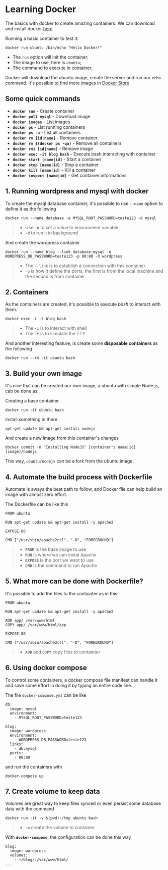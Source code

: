 # Learning Docker

The basics with docker to create amazing containers. We can download and install docker [here](https://docker.com)

Running a basic container to test it:

```
docker run ubuntu /bin/echo "Hello Docker!"
```

- The `run` option will init the container;
- The image to use, here is `ubuntu`;
- The command to execute in container;

Docker will download the ubuntu image, create the server and run our `echo` command. It's possible to find more images in [Docker Store](https://store.docker.com/)

## Some quick commands

- **`docker run`** - Create container
- **`docker pull mysql`** - Download image
- **`docker images`** - List images
- **`docker ps`** - List running containers
- **`docker ps -a`** - List all containers
- **`docker rm [id|name]`** - Remove container
- **`docker rm $(docker ps -qa)`** - Remove all containers
- **`docker rmi [id|name]`** - Remove image
- **`docker exec -it blog bash`** - Execute bash interacting with container
- **`docker start [name|id]`** - Start a container
- **`docker stop [name|id]`** - Stop a container
- **`docker kill [name|id]`** - Kill a container
- **`docker inspect [name|id]`** - Get container informations

## 1. Running wordpress and mysql with docker

To create the mysql database container, it's possible to use `--name` option to define it as the following

```
docker run --name database -e MYSQL_ROOT_PASSWORD=teste123 -d mysql
```

> - Use **`-e`** to set a value to envinroment variable
> - **`-d`** to run it in background

And create the wordpress container

```
docker run --name blog --link database:mysql -e WORDPRESS_DB_PASSWORD=teste123 -p 80:80 -d wordpress
```

> - The `--link` is to establish a connection with this container.
> - `-p` is how it define the ports, the first is from the local machine and the second is from container.


## 2. Containers

As the containers are created, it's possible to execute *bash* to interact with them.

```
docker exec -i -t blog bash
```
> - The **`-i`** is to interact with shell
> - The **`-t`** is to simulate the TTY

And another interesting feature, is create some **disposable containers** as the following

```
docker run --rm -it ubuntu bash
```


## 3. Build your own image

It's nice that can be created our own image, a ubuntu with simple Node.js, cab be done as:

Creating a base container
```
docker run -it ubuntu bash
```

Install something in there
```
apt-get update && apt-get install nodejs
```

And create a new image from this container's changes

```
docker commit -m "Installing NodeJS" [container's name|id] [image]/nodejs
```

This way, `ubuntu/nodejs` can be a fork from the ubuntu image.


## 4. Automate the build process with Dockerfile

Automate is aways the best path to follow, and Docker file can help build an image with almost zero effort.

The Dockerfile can be like this

```
FROM ubuntu

RUN apt-get update && apt-get install -y apache2

EXPOSE 80

CMD ["/usr/sbin/apache2ctl", "-D", "FOREGROUND"]
```

> - **`FROM`** is the base image to use
> - **`RUN`** is where we can instal Apache
> - **`EXPOSE`** is the port we want to use
> - **`CMD`** is the command to run Apache


## 5. What more can be done with Dockerfile?

It's possible to add the files to the containter as in this:

```
FROM ubuntu

RUN apt-get update && apt-get install -y apache2

ADD app/ /var/www/html
COPY app/ /var/www/html/app

EXPOSE 80

CMD ["/usr/sbin/apache2ctl", "-D", "FOREGROUND"]
```

> - **`ADD`** and **`COPY`** copy files to containter


## 6. Using docker compose

To control some containers, a docker compose file manifest can handle it and save some effort in doing it by typing an entire code line.

The file `docker-compose.yml` can be like

```
db:
  image: mysql
  environment:
    - MYSQL_ROOT_PASSWORD=teste123

blog:
  image: wordpress
  environment:
    - WORDPRESS_DB_PASSWORD=teste123
  links:
    - db:mysql
  ports:
    - 80:80
```

and run the containers with

```
docker-compose up
```


## 7. Create volume to keep data

Volumes are great way to keep files synced or even persist some database data with the command

```
docker run -it -v $(pwd):/tmp ubuntu bash
```

> - **`-v`** create the volume to container

With **`docker-compose`**, the configuration can be done this way

```
blog:
  image: wordpress
  volumes:
    - ~/blog/:/var/www/html/
...
```
